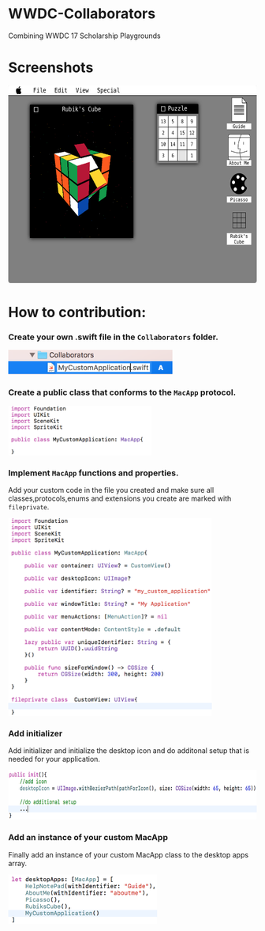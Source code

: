 # WWDC-Collaborators
Combining WWDC 17 Scholarship Playgrounds

# Screenshots

<img src="Screenshots/ss1.png" height="400" />


# How to contribution:

### Create your own .swift file in the `Collaborators` folder.

<img src="Screenshots/img1.png" height="50" />


### Create a public class that conforms to the `MacApp` protocol.

<img src="Screenshots/img2.png" height="100" />

### Implement `MacApp` functions and properties.

Add your custom code in the file you created and make sure all classes,protocols,enums and extensions you create are marked with `fileprivate`.

<img src="Screenshots/img3.png" height="400" />

### Add initializer

Add initializer and initialize the desktop icon and do additonal setup that is needed for your application.

<img src="Screenshots/img4.png" height="100" />

### Add an instance of your custom MacApp

Finally add an instance of your custom MacApp class to the desktop apps array.

<img src="Screenshots/img5.png" height="100" />
